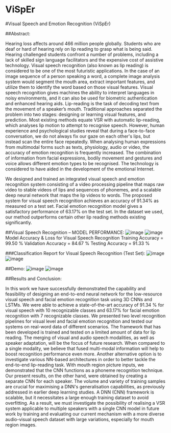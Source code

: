 # ViSpEr
#Visual Speech and Emotion Recognition (ViSpEr)

##Abstract:

Hearing loss affects around 466 million people globally. Students who are deaf or hard of hearing rely on lip reading to grasp what is being said. 
Hearing challenged students confront a number of problems, including a lack of skilled sign language facilitators and the expensive cost of assistive technology.
Visual speech recognition (also known as lip reading) is considered to be one of the most futuristic applications. In the case of an image sequence of a person speaking a word, a complete image analysis system would segment the mouth area, extract important features, and utilize them to identify the word based on those visual features. Visual speech recognition gives machines the ability to interpret languages in noisy environments, and it can also be used for biometric authentication and enhanced hearing aids. Lip-reading is the task of decoding text from the movement of a speaker’s mouth. Traditional approaches separated the problem into two stages: designing or learning visual features, and prediction. Most existing methods equate VSR with automatic lip-reading, which analyses lip motion to attempt to recognise speech. However, human experience and psychological studies reveal that during a face-to-face conversation, we do not always fix our gaze on each other's lips, but instead scan the entire face repeatedly. When analysing human expressions from multimodal forms such as texts, physiology, audio or video, the accuracy of emotion recognition is frequently increased. The combination of information from facial expressions, bodily movement 
and gestures and voice allows different emotion types to be recognised. The technology is considered to have aided in the development of the emotional Internet. 

We designed and trained an integrated visual speech and emotion recognition system consisting of a video processing pipeline that maps raw video to stable videos of lips and sequences of phonemes, and a scalable deep neural network that maps the lip videos to words. The proposed system for visual speech recognition achieves an accuracy of 91.34% as measured on a test set. Facial emotion recognition model gives a satisfactory performance of 63.17% on the test set. In the dataset we used, our method outperforms certain other lip reading methods existing significantly.

##Visual Speech Recognition – MODEL PERFORMANCE:
![image](https://user-images.githubusercontent.com/66003584/206933881-60cf46dd-3613-4774-9c03-d9e311a8064a.png)
![image](https://user-images.githubusercontent.com/66003584/206933883-d5970778-0b86-42d8-a59b-f34dc7ada9ad.png)
Model Accuracy & Loss for Visual Speech Recognition 
      Training Accuracy = 99.50 %
      Validation Accuracy = 84.67 %
      Testing Accuracy = 91.33 %

###Classification Report for Visual Speech Recognition (Test Set):
![image](https://user-images.githubusercontent.com/66003584/206933934-8edd2391-3bdd-4dad-a66c-62941f5e8071.png)
![image](https://user-images.githubusercontent.com/66003584/206933937-03543fcd-a8ae-440a-83a2-75296b424865.png)

##Demo:
![image](https://user-images.githubusercontent.com/66003584/206933789-97440b56-f783-42c5-89de-006fe50e1550.png)
![image](https://user-images.githubusercontent.com/66003584/206933797-9d4a7ce0-f18d-4f29-b360-d3154259e173.png)

##Results and Conclusion:

In this work we have successfully demonstrated the capability and feasibility of designing an end-to-end neural network for the low-resource visual speech and facial emotion recognition task using 3D CNNs and LSTMs. We were able to achieve a state-of-the-art accuracy of 91.34 % for visual speech with 10 recognizable classes and 63.17% for facial emotion recognition with 7 recognizable classes. We presented two level recognition pipelines for visual level and facial emotion recognition and tested our systems on real-word data of different scenarios.
The framework that has been developed is trained and tested on a limited amount of data for lip reading. The merging of visual and audio speech modalities, as well as speaker adaptation, will be the focus of future research. When compared to a single modality, we believe that fused multi-modal information will help to boost recognition performance even more. Another alternative option is to investigate various NN-based architectures in order to better tackle the end-to-end lip-reading task.
With mouth region picture inputs, we demonstrated that the CNN functions as a phoneme recognition technique. Our present results, on the other hand, were obtained by creating a separate CNN for each speaker. The volume and variety of training samples are crucial for maximising a DNN's generalisation capabilities, as previously addressed in earlier deep learning studies. A DNN (CNN) framework is scalable, but it necessitates a large enough training dataset to avoid overfitting. As a result, we must investigate the possibility of realising a VSR system applicable to multiple speakers with a single CNN model in future work by training and evaluating our current mechanism with a more diverse audio-visual speech dataset with large variations, especially for mouth region images. 
